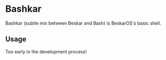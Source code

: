 # Bashkar

Bashkar (subtle mix between Beskar and Bash) is BeskarOS's basic shell.

## Usage

Too early in the development process!
